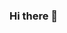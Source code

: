 ### Hi there 👋

<!--
**Mayretai/Mayretai** is a ✨ _special_ ✨ repository because its `README.md` (this file) appears on your GitHub profile.

Here are some ideas to get you started:

- 🔭 I’m currently working on building my technical skill in data analysis
- 🌱 I’m currently learning Data analysis in the NG30 days of learning 
- 👯 I’m looking to collaborate on everything data analysis and projects
- 🤔 I’m looking for help with breaking down technical concept6
- 💬 Ask me about my learning journey 
- 📫 How to reach me: https://www.linkedin.com/in/suleiman-mary-631501177
- 😄 Pronouns: (SHE/HER)


